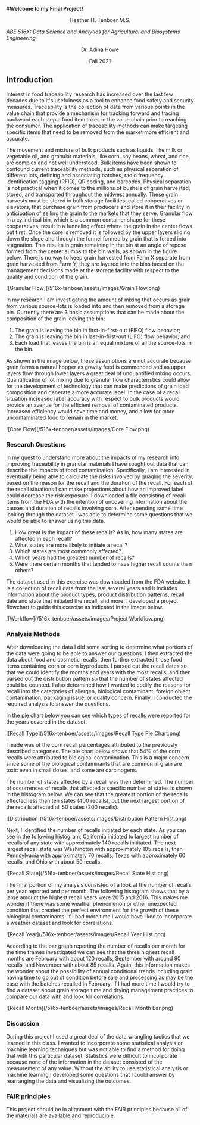 #**Welcome to my Final Project!**

<p align="center">
Heather H. Tenboer M.S.
</p>


*ABE 516X: Data Science and Analytics for Agricultural and Biosystems Engineering*

<p align="center">
Dr. Adina Howe
 </p>

<p align="center">
Fall 2021
</p>

## Introduction
Interest in food traceability research has increased over the last few decades due to it's usefulness as a tool to enhance food safety and security measures. Traceability is the collection of data from various points in the value chain that provide a mechanism for tracking forward and tracing backward each step a food item takes in the value chain prior to reaching the consumer. The application of traceability methods can make targeting specific items that need to be removed from the market more efficient and accurate. 

The movement and mixture of bulk products such as liquids, like milk or vegetable oil, and granular materials, like corn, soy beans, wheat, and rice, are complex and not well understood. Bulk items have been shown to confound current traceability methods, such as physical separation of different lots, defining and associating batches, radio frequency identification tagging (RFID), QR coding, and barcodes. Physical separation is not practical when it comes to the millions of bushels of grain harvested, stored, and transported throughout the midwest annually. These grain harvests must be stored in bulk storage facilities, called cooperatives or elevators, that purchase grain from producers and store it in their facility in anticipation of selling the grain to the markets that they serve. Granular flow in a cylindrical bin, which is a common container shape for these cooperatives, result in a funneling effect where the grain in the center flows out first. Once the core is removed it is followed by the upper layers sliding down the slope and through the funnel formed by grain that is forced into stagnation. This results in grain remaining in the bin at an angle of repose formed from the center sumps to the bin walls, as shown in the figure below. There is no way to keep grain harvested from Farm X separate from grain harvested from Farm Y; they are layered into the bins based on the management decisions made at the storage facility with respect to the quality and condition of the grain. 
 
![Granular Flow](/516x-tenboer/assets/images/Grain Flow.png)

In my research I am investigating the amount of mixing that occurs as grain from various source-lots is loaded into and then removed from a storage bin. Currently there are 3 basic assumptions that can be made about the composition of the grain leaving the bin: 
  1. The grain is leaving the bin in first-in-first-out (FIFO) flow behavior;
  2. The grain is leaving the bin in last-in-first-out (LIFO) flow behavior; and
  3. Each load that leaves the bin is an equal mixture of all the source-lots in the bin. 

As shown in the image below, these assumptions are not accurate because grain forms a natural hopper as gravity feed is commenced and as upper layers flow through lower layers a great deal of unquantified mixing occurs. Quantification of lot mixing due to granular flow characteristics could allow for the development of technology that can make predictions of grain load composition and generate a more accurate label. In the case of a recall situation increased label accuracy with respect to bulk products would provide an avenue for the efficient removal of contaminated products. Increased efficiency would save time and money, and allow for more uncontaminated food to remain in the market.  

![Core Flow](/516x-tenboer/assets/images/Core Flow.png)

### Research Questions
In my quest to understand more about the impacts of my research into improving traceability in granular materials I have sought out data that can describe the impacts of food contamination. Specifically, I am interested in eventually being able to calculate the risks involved by guaging the severity, based on the reason for the recall and the duration of the recall. For each of the recall situations I can make projections about how an improved label could decrease the risk exposure. I downloaded a file consisting of recall items from the FDA with the intention of uncovering information about the causes and duration of recalls involving corn. After spending some time looking through the dataset I was able to determine some questions that we would be able to answer using this data. 

1. How great is the impact of these recalls? As in, how many states are affected in each recall?
2. What states are more likely to initiate a recall?
3. Which states are most commonly affected?
4. Which years had the greatest number of recalls?
5. Were there certain months that tended to have higher recall counts than others?

The dataset used in this exercise was downloaded from the FDA website. It is a collection of recall data from the last several years and it includes information about the product types, product distribution patterns, recall date and state that initiated the recall, and more. I developed a project flowchart to guide this exercise as indicated in the image below. 

![Workflow](/516x-tenboer/assets/images/Project Workflow.png)

### Analysis Methods
After downloading the data I did some sorting to determine what portions of the data were going to be able to answer our questions. I then extracted the data about food and cosmetic recalls, then further extracted those food items containing corn or corn byproducts. I parsed out the recall dates so that we could identify the months and years with the most recalls, and then parsed out the distribution pattern so that the number of states affected could be counted. I also determined how I wanted to codify the reasons for recall into the categories of allergen, biological contaminant, foreign object contamination, packaging issue, or quality concern. Finally, I conducted the required analysis to answer the questions. 

In the pie chart below you can see which types of recalls were reported for the years covered in the dataset. 

![Recall Type](/516x-tenboer/assets/images/Recall Type Pie Chart.png)

I made was of the corn recall percentages attributed to the previously described categories. The pie chart below shows that 54% of the corn recalls were attributed to biological contamination. This is a major concern since some of the biological contaminants that are common in grain are toxic even in small doses, and some are carcinogens. 



The number of states affected by a recall was then determined. The number of occurrences of recalls that affected a specific number of states is shown in the histogram below. We can see that the greatest portion of the recalls effected less than ten states (400 recalls), but the next largest portion of the recalls affected all 50 states (200 recalls). 

![Distribution](/516x-tenboer/assets/images/Distribution Pattern Hist.png)

Next, I identified the number of recalls initiated by each state. As you can see in the following histogram, California initiated to largest number of recalls of any state with approximately 140 recalls inititated. The next largest recall state was Washington with approximately 105 recalls, then Pennsylvania with approximately 70 recalls, Texas with approximately 60 recalls, and Ohio with about 50 recalls. 

![Recall State](/516x-tenboer/assets/images/Recall State Hist.png)

The final portion of my analysis consisted of a look at the number of recalls per year reported and per month. The following histogram shows that by a large amount the highest recall years were 2015 and 2016. This makes me wonder if there was some weather phenomenon or other unexpected condition that created the perfect environment for the growth of these biological contaminants. If I had more time I would have liked to incorporate a weather dataset and look for correlations. 

![Recall Year](/516x-tenboer/assets/images/Recall Year Hist.png)

According to the bar graph reporting the number of recalls per month for the time frames investigated we can see that the three highest recall months are February with about 120 recalls, September with around 90 recalls, and November with about 85 recalls. Again, this information makes me wonder about the possibility of annual conditional trends including grain having time to go out of condition before sale and processing as may be the case with the batches recalled in February. If I had more time I would try to find a dataset about grain storage time and drying management practices to compare our data with and look for correlations. 

![Recall Month](/516x-tenboer/assets/images/Recall Month Bar.png)

### Discussion
During this project I used a great deal of the data wrangling tactics that we learned in this class. I wanted to incorporate some statistical analysis or machine learning techniques but was not able to find a method for doing that with this particular dataset. Statistics were difficult to incorporate because none of the information in the dataset consisted of the measurement of any value. Without the ability to use statistical analysis or machine learning I developed some questions that I could answer by rearranging the data and visualizing the outcomes. 

### FAIR principles
This project should be in alignment with the FAIR principles because all of the materials are available and reproducible. 
